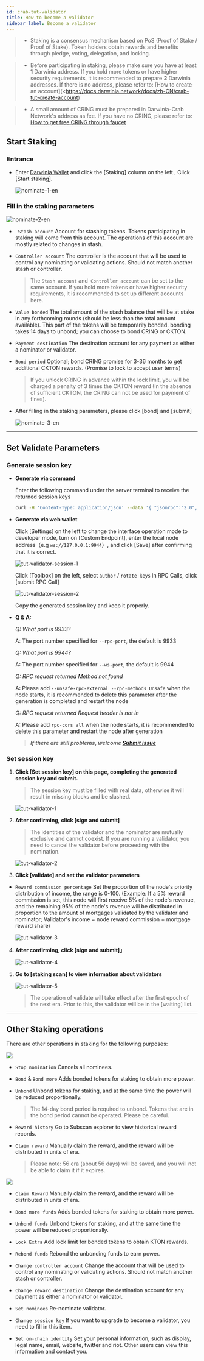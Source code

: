 ```yaml
---
id: crab-tut-validator
title: How to become a validator
sidebar_label: Become a validator
---
```

> - Staking is a consensus mechanism based on PoS (Proof of Stake / Proof of Stake). Token holders obtain rewards and benefits through pledge, voting, delegation, and locking.

> - Before participating in staking, please make sure you have at least **1** Darwinia address. If you hold more tokens or have higher security requirements, it is recommended to prepare **2** Darwinia addresses. If there is no address, please refer to: [How to create an account](<<https://docs.darwinia.network/docs/zh-CN/crab-tut-create-account>)

> - A small amount of CRING must be prepared in Darwinia-Crab Network's address as fee. If you have no CRING, please refer to: [How to get free CRING through faucet](https://docs.darwinia.network/docs/en/crab-tut-claim-cring)



## Start Staking

### Entrance
- Enter [Darwinia Wallet](https://apps.darwinia.network) and click the [Staking] column on the left , Click [Start staking].

  ![nominate-1-en](assets/nominate-1-en.png)


### Fill in the staking parameters

![nominate-2-en](assets/nominate-2-en.png)

- ` Stash account` Account for stashing tokens. Tokens participating in staking will come from this account. The operations of this account are mostly related to changes in stash.

- `Controller account`  The controller is the account that will be used to control any nominating or validating actions. Should not match another stash or controller.

    > The `Stash account` and` Controller account` can be set to the same account. If you hold more tokens or have higher security requirements, it is recommended to set up different accounts here.

- `Value bonded` The total amount of the stash balance that will be at stake in any forthcoming rounds (should be less than the total amount available).  This part of the tokens will be temporarily bonded. bonding takes 14 days to unbond; you can choose to bond CRING or CKTON.

- `Payment destination` The destination account for any payment as either a nominator or validator.

- `Bond period` Optional; bond CRING promise for 3-36 months to get additional CKTON rewards. (Promise to lock to accept user terms)

    > If you unlock CRING in advance within the lock limit, you will be charged  a penalty of 3 times the CKTON reward (In the absence of sufficient CKTON, the CRING can not be used for payment of fines).

- After filling in the staking parameters, please click [bond] and [submit]

   ![nominate-3-en](assets/nominate-3-en.png)

<hr />

## Set Validate Parameters

### Generate session key

- **Generate via command**

  Enter the following command under the server terminal to receive the returned session keys

	```sh
	curl -H 'Content-Type: application/json' --data '{ "jsonrpc":"2.0", "method":"author_rotateKeys", "id":1 }' 	http://localhost:9933
	```
- **Generate via web wallet**

  Click [Settings] on the left to change the interface operation mode to developer mode, turn on [Custom Endpoint], enter the local node address（e.g `ws://127.0.0.1:9944`）, and click [Save] after confirming that it is correct.

  ![tut-validator-session-1](assets/tut-validator-session-1.png)

  Click [Toolbox] on the left, select `author` / `rotate keys` in RPC Calls, click [submit RPC Call]

  ![tut-validator-session-2](assets/tut-validator-session-2.png)

  Copy the generated session key and keep it properly.

- **Q & A:**

  *Q: What port is 9933?*

  A: The port number specified for `--rpc-port`, the default is 9933

  *Q: What port is 9944?*

  A: The port number specified for `--ws-port`, the default is 9944

  *Q: RPC request returned Method not found*

  A: Please add `--unsafe-rpc-external --rpc-methods Unsafe` when the node starts, it is recommended to delete this parameter after the generation is completed and restart the node

  *Q: RPC request returned Request header is not in*

  A: Please add `rpc-cors all` when the node starts, it is recommended to delete this parameter and restart the node after generation

   > ***If there are still problems, welcome [Submit issue]("https://github.com/darwinia-network/darwinia/issues/new")***

### Set session key

1. **Click [Set session key] on this page, completing the generated session key and submit.** 
  
   > The session key must be filled with real data, otherwise it will result in missing blocks and be slashed.

   ![tut-validator-1](assets/tut-validator-1.png)


2. **After confirming, click [sign and submit]** 
   
   > The identities of the validator and the nominator are mutually exclusive and cannot coexist. If you are running a validator, you need to cancel the validator before proceeding with the nomination.

   ![tut-validator-2](assets/tut-validator-2.png)


3. **Click [validate] and set the validator parameters**

- `Reward commission percentage` Set the proportion of the node's priority distribution of income, the range is 0-100. (Example: If a 5% reward commission is set, this node will first receive 5% of the node's revenue, and the remaining 95% of the node's revenue will be distributed in proportion to the amount of mortgages validated by the validator and nominator; Validator's income = node reward commission + mortgage reward share)

   ![tut-validator-3](assets/tut-validator-3.png)


4. **After confirming, click [sign and submit]」** 

   ![tut-validator-4](assets/tut-validator-4.png)


5. **Go to [staking scan] to view information about validators**
  
   ![tut-validator-5](assets/tut-validator-5.png)

   > The operation of validate will take effect after the first epoch of the next era. Prior to this, the validator will be in the [waiting] list.


<hr />

## Other Staking operations

There are other operations in staking for the following purposes:

![](assets/wiki-tut-validator-6-en.png)

- `Stop nomination` Cancels all nominees.

- `Bond` & `Bond more` Adds bonded tokens for staking to obtain more power.

- `Unbond` Unbond tokens for staking, and at the same time the power will be reduced proportionally.

  > The 14-day bond period is required to unbond. Tokens that are in the bond period cannot be operated. Please be careful.

- `Reward history` Go to Subscan explorer to view historical reward records.

- `Claim reward` Manually claim the reward, and the reward will be distributed in units of era.

  > Please note: 56 era (about 56 days) will be saved, and you will not be able to claim it if it expires.

![](assets/wiki-tut-validator-7-en.png)

- `Claim Reward` Manually claim the reward, and the reward will be distributed in units of era.
  
- `Bond more funds` Adds bonded tokens for staking to obtain more power.
  
- `Unbond funds` Unbond tokens for staking, and at the same time the power will be reduced proportionally. 
  
- `Lock Extra` Add lock limit for bonded tokens to obtain KTON rewards.
  
- `Rebond funds` Rebond the unbonding funds to earn power.

- `Change controller account` Change the account  that will be used to control any nominating or validating actions. Should not match another stash or controller.
  
- `Change reward destination` Change the destination account for any payment as either a nominator or validator.
  
- `Set nominees` Re-nominate validator.
  
- `Change session key` If you want to upgrade to become a validator, you need to fill in this item. 
  
- `Set on-chain identity` Set your personal information, such as display, legal name, email, website, twitter and riot. Other users can view this information and contact you.


